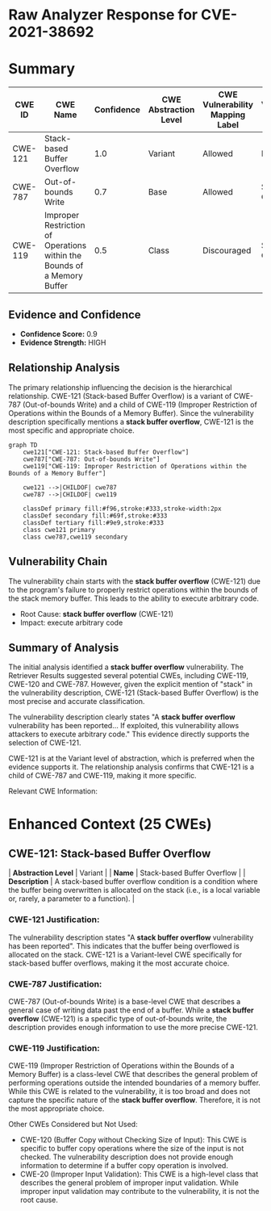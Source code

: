 # Raw Analyzer Response for CVE-2021-38692

# Summary
| CWE ID  | CWE Name  | Confidence | CWE Abstraction Level | CWE Vulnerability Mapping Label | CWE-Vulnerability Mapping Notes |
|--------------|---------------------------------------------------------------------------------------------------|------------|-----------------------|-----------------------------------|-----------------------------------|
| CWE-121 | Stack-based Buffer Overflow | 1.0 | Variant | Allowed | Primary CWE |
| CWE-787 | Out-of-bounds Write | 0.7 | Base | Allowed | Secondary Candidate |
| CWE-119 | Improper Restriction of Operations within the Bounds of a Memory Buffer | 0.5 | Class | Discouraged | Secondary Candidate |

## Evidence and Confidence

*   **Confidence Score:** 0.9
*   **Evidence Strength:** HIGH

## Relationship Analysis
The primary relationship influencing the decision is the hierarchical relationship. CWE-121 (Stack-based Buffer Overflow) is a variant of CWE-787 (Out-of-bounds Write) and a child of CWE-119 (Improper Restriction of Operations within the Bounds of a Memory Buffer). Since the vulnerability description specifically mentions a **stack buffer overflow**, CWE-121 is the most specific and appropriate choice.

```mermaid
graph TD
    cwe121["CWE-121: Stack-based Buffer Overflow"]
    cwe787["CWE-787: Out-of-bounds Write"]
    cwe119["CWE-119: Improper Restriction of Operations within the Bounds of a Memory Buffer"]
    
    cwe121 -->|CHILDOF| cwe787
    cwe787 -->|CHILDOF| cwe119
    
    classDef primary fill:#f96,stroke:#333,stroke-width:2px
    classDef secondary fill:#69f,stroke:#333
    classDef tertiary fill:#9e9,stroke:#333
    class cwe121 primary
    class cwe787,cwe119 secondary
```

## Vulnerability Chain
The vulnerability chain starts with the **stack buffer overflow** (CWE-121) due to the program's failure to properly restrict operations within the bounds of the stack memory buffer. This leads to the ability to execute arbitrary code.
  - Root Cause: **stack buffer overflow** (CWE-121)
  - Impact: execute arbitrary code

## Summary of Analysis
The initial analysis identified a **stack buffer overflow** vulnerability. The Retriever Results suggested several potential CWEs, including CWE-119, CWE-120 and CWE-787. However, given the explicit mention of "stack" in the vulnerability description, CWE-121 (Stack-based Buffer Overflow) is the most precise and accurate classification.

The vulnerability description clearly states "A **stack buffer overflow** vulnerability has been reported... If exploited, this vulnerability allows attackers to execute arbitrary code." This evidence directly supports the selection of CWE-121.

CWE-121 is at the Variant level of abstraction, which is preferred when the evidence supports it. The relationship analysis confirms that CWE-121 is a child of CWE-787 and CWE-119, making it more specific.

Relevant CWE Information:

# Enhanced Context (25 CWEs)

## CWE-121: Stack-based Buffer Overflow
| **Abstraction Level** | Variant |
| **Name** | Stack-based Buffer Overflow |
| **Description** | A stack-based buffer overflow condition is a condition where the buffer being overwritten is allocated on the stack (i.e., is a local variable or, rarely, a parameter to a function). |

### CWE-121 Justification:
The vulnerability description states "A **stack buffer overflow** vulnerability has been reported". This indicates that the buffer being overflowed is allocated on the stack. CWE-121 is a Variant-level CWE specifically for stack-based buffer overflows, making it the most accurate choice.

### CWE-787 Justification:
CWE-787 (Out-of-bounds Write) is a base-level CWE that describes a general case of writing data past the end of a buffer. While a **stack buffer overflow** (CWE-121) is a specific type of out-of-bounds write, the description provides enough information to use the more precise CWE-121.

### CWE-119 Justification:
CWE-119 (Improper Restriction of Operations within the Bounds of a Memory Buffer) is a class-level CWE that describes the general problem of performing operations outside the intended boundaries of a memory buffer. While this CWE is related to the vulnerability, it is too broad and does not capture the specific nature of the **stack buffer overflow**. Therefore, it is not the most appropriate choice.

Other CWEs Considered but Not Used:

*   CWE-120 (Buffer Copy without Checking Size of Input): This CWE is specific to buffer copy operations where the size of the input is not checked. The vulnerability description does not provide enough information to determine if a buffer copy operation is involved.
*   CWE-20 (Improper Input Validation): This CWE is a high-level class that describes the general problem of improper input validation. While improper input validation may contribute to the vulnerability, it is not the root cause.